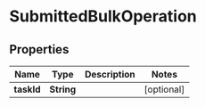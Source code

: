 

# SubmittedBulkOperation


## Properties

| Name | Type | Description | Notes |
|------------ | ------------- | ------------- | -------------|
|**taskId** | **String** |  |  [optional] |



